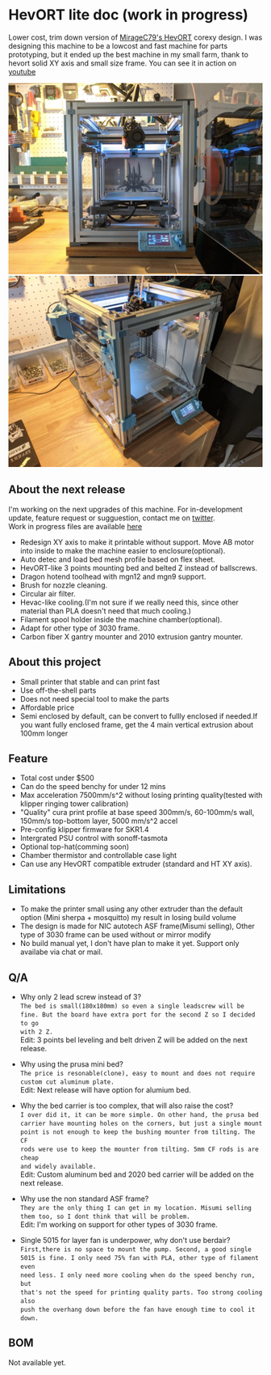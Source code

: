 # HevORT lite doc (work in progress)

Lower cost, trim down version of [MirageC79's HevORT](https://github.com/MirageC79/HevORT) corexy design. I was designing this machine to be a lowcost and fast machine for parts prototyping, but it ended up the best machine in my small farm, thank to hevort solid XY axis and small size frame. You can see it in action on [youtube](https://youtu.be/qDmU6JHQ-gc)

![front-view](https://github.com/ChipCE/HevORT-lite/blob/master/img/front.jpg)
![side-view](https://github.com/ChipCE/HevORT-lite/blob/master/img/side.jpg)

## About the next release

I'm working on the next upgrades of this machine. For in-development update, feature request or sugguestion, contact me on [twitter](https://twitter.com/ChipMaple).  
Work in progress files are available [here](https://github.com/ChipCE/3d-printing/tree/master/HevOrt%20corexy)

- Redesign XY axis to make it printable without support. Move AB motor into inside to make the machine easier to enclosure(optional).
- Auto detec and load bed mesh profile based on flex sheet.
- HevORT-like 3 points mounting bed and belted Z instead of ballscrews.
- Dragon hotend toolhead with mgn12 and mgn9 support.
- Brush for nozzle cleaning.
- Circular air filter.
- Hevac-like cooling.(I'm not sure if we really need this, since other material than PLA doesn't need that much cooling.)
- Filament spool holder inside the machine chamber(optional).
- Adapt for other type of 3030 frame.
- Carbon fiber X gantry mounter and 2010 extrusion gantry mounter.  

## About this project

- Small printer that stable and can print fast
- Use off-the-shell parts
- Does not need special tool to make the parts
- Affordable price
- Semi enclosed by default, can be convert to fullly enclosed if needed.If you want fully enclosed frame, get the 4 main vertical extrusion about 100mm longer

## Feature

- Total cost under $500
- Can do the speed benchy for under 12 mins
- Max acceleration 7500mm/s^2 without losing printing quality(tested with klipper ringing tower calibration)
- "Quality" cura print profile at base speed 300mm/s, 60-100mm/s wall, 150mm/s top-bottom layer, 5000 mm/s^2 accel
- Pre-config klipper firmware for SKR1.4
- Intergrated PSU control with sonoff-tasmota
- Optional top-hat(comming soon)
- Chamber thermistor and controllable case light
- Can use any HevORT compatible extruder (standard and HT XY axis).

## Limitations

- To make the printer small using any other extruder than the default option (Mini sherpa + mosquitto) my result in losing build volume
- The design is made for NIC autotech ASF frame(Misumi selling), Other type of 3030 frame can be used without or mirror modify
- No build manual yet, I don't have plan to make it yet. Support only availabe via chat or mail.

## Q/A

- Why only 2 lead screw instead of 3?  
  <code>The bed is small(180x180mm) so even a single leadscrew will be fine. But the board have extra port for the second Z so I decided to go with 2 Z.</code>  
  Edit: 3 points bel leveling and belt driven Z will be added on the next release.  

- Why using the prusa mini bed?  
  <code>The price is resonable(clone), easy to mount and does not require custom cut aluminum plate.</code>  
  Edit: Next release will have option for alumium bed.  
  
- Why the bed carrier is too complex, that will also raise the cost?  
  <code>I over did it, it can be more simple. On other hand, the prusa bed carrier have mounting holes on the corners, but just a single mount point is not enough to keep the bushing mounter from tilting. The CF rods were use to keep the mounter from tilting. 5mm CF rods is are cheap and widely available.</code>  
  Edit: Custom aluminum bed and 2020 bed carrier will be added on the next release.
  
- Why use the non standard ASF frame?  
  <code>They are the only thing I can get in my location. Misumi selling them too, so I dont think that will be problem.</code>  
  Edit: I'm working on support for other types of 3030 frame.
  
- Single 5015 for layer fan is underpower, why don't use berdair?  
  <code>First,there is no space to mount the pump. Second, a good single 5015 is fine. I only need 75% fan with PLA, other type of filament even need less. I only need more cooling when do the speed benchy run, but that's not the speed for printing quality parts. Too strong cooling also push the overhang down before the fan have enough time to cool it down.</code>

## BOM
Not available yet.
